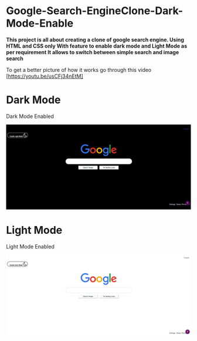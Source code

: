 # Google-Search-EngineClone-Dark-Mode-Enable

<b>This project is all about creating a clone of google search engine.
Using HTML and CSS only
With feature to enable dark mode and Light Mode as per requirement
It allows to switch between simple search and image search</b>

To get a better picture of how it works go through this video [https://youtu.be/usCFj34nEtM]
# Dark Mode

Dark Mode Enabled

<img align="center" src="dark.jpeg"  />

# Light Mode

Light Mode Enabled

<img align="center" src="light.PNG" />
